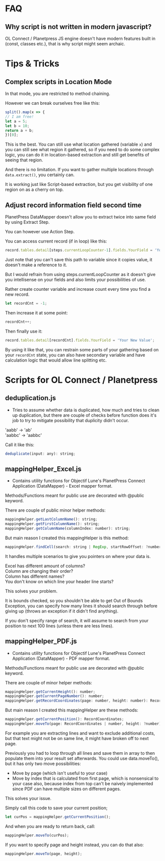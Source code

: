 # FAQ

## Why script is not written in modern javascript?
OL Connect / Planetpress JS engine doesn't have modern features built in (const, classes etc.),
that is why script might seem archaic.

# Tips & Tricks
## Complex scripts in Location Mode
In that mode, you are restricted to method chaining.

However we can break ourselves free like this:
```javascript
split().map(x => {
// I am free!
let a = 5;
let b = 10;
return a + b;
})[0];
```

This is the best. You can still use what location gathered (variable `x`)
and you can still see what region it gathered, so if you need to do some complex
logic, you can do it in location-based extraction and still get benefits of seeing that region.

And there is no limitation. If you want to gather multiple locations through `data.extract()`, 
you certainly can.

It is working just like Script-based extraction, but you get visibility of one region on as a cherry on top.
## Adjust record information field second time
PlanetPress DataMapper doesn't allow you to extract twice into same field by using Extract Step.

You can however use Action Step.

You can access current record (if in loop) like this:

```javascript
record.tables.detail[steps.currentLoopCounter-1].fields.YourField = 'Your New Value';
```

Just note that you can't save this path to variable since it copies value, it doesn't make a reference to it.

But I would refrain from using steps.currentLoopCounter as it doesn't give you intellisense on your fields
and also limits your possibilities of use.

Rather create counter variable and increase count every time you find a new record.

```javascript
let recordCnt = -1;
```

Then increase it at some point:

```javascript
recordCnt++;
```

Then finally use it:

```javascript
record.tables.detail[recordCnt].fields.YourField = 'Your New Value';
```

By using it like that, you can restrain some parts of your gathering based on your `recordCnt` state,
you can also have secondary variable and have calculation logic that would allow line splitting etc.

# Scripts for OL Connect / Planetpress

## deduplication.js
- Tries to assume whether data is duplicated, how much and tries to clean up duplication,
but there are couple of checks before function does it's job to try to mitigate possibility
that duplicity didn't occur.

'aabb' -> 'ab'  
'aabbc' -> 'aabbc'

Call it like this:
```javascript
deduplicate(input: any): string;
```

## mappingHelper_Excel.js
- Contains utility functions for Objectif Lune's PlanetPress Connect Application (DataMapper) - Excel mapper format.

Methods/Functions meant for public use are decorated with @public keyword.

There are couple of public minor helper methods:
```javascript
mappingHelper.getLastColumnName(): string;
mappingHelper.getFirstColumnName(): string;
mappingHelper.getColumnName(columnIndex: number): string;
```

But main reason I created this mappingHelper is this method:
```javascript
mappingHelper.findCell(search: string | RegExp, startRowOffset: ?number, stopRowOffset: ?number);
```

It handles multiple scenarios to give you pointers on where your data is.

Excel has different amount of columns?  
Column are changing their order?  
Column has different names?  
You don't know on which line your header line starts?  

This solves your problem.

It is bounds checked, so you shouldn't be able to get Out of Bounds Exception,
you can specify how many lines it should search through before giving up
(throws an exception if it didn't find anything).

If you don't specify range of search, it will assume to search from your position
to next 100 lines (unless there are less lines).

## mappingHelper_PDF.js
- Contains utility functions for Objectif Lune's PlanetPress Connect Application (DataMapper) - PDF mapper format.

Methods/Functions meant for public use are decorated with @public keyword.

There are couple of minor helper methods:

```javascript
mappingHelper.getCurrentHeight(): number;
mappingHelper.getCurrentPageNumber(): number;
mappingHelper.getRecordCoordinates(page: number, height: number): RecordCoordinates;
```

But main reason I created this mappingHelper are these methods:

```javascript
mappingHelper.getCurrentPosition(): RecordCoordinates;
mappingHelper.moveTo(page: RecordCoordinates | number, height: ?number): void;
```

For example you are extracting lines and want to exclude additional costs, but that text might not be on same line,
it might have broken off to next page.

Previously you had to loop through all lines and save them in array to then populate them into your result set afterwards.
You could use data.moveTo(), but it has only two move possibilities:
- Move by page (which isn't useful to your case)
- Move by index that is calculated from first page, which is nonsensical to your case also, because index from top can't 
be naively implemented since PDF can have multiple sizes on different pages.

This solves your issue.

Simply call this code to save your current position;

```javascript
let curPos = mappingHelper.getCurrentPosition();
```

And when you are ready to return back, call:
```javascript
mappingHelper.moveTo(curPos);
```

If you want to specify page and height instead, you can do that also:
```javascript
mappingHelper.moveTo(page, height);
```
